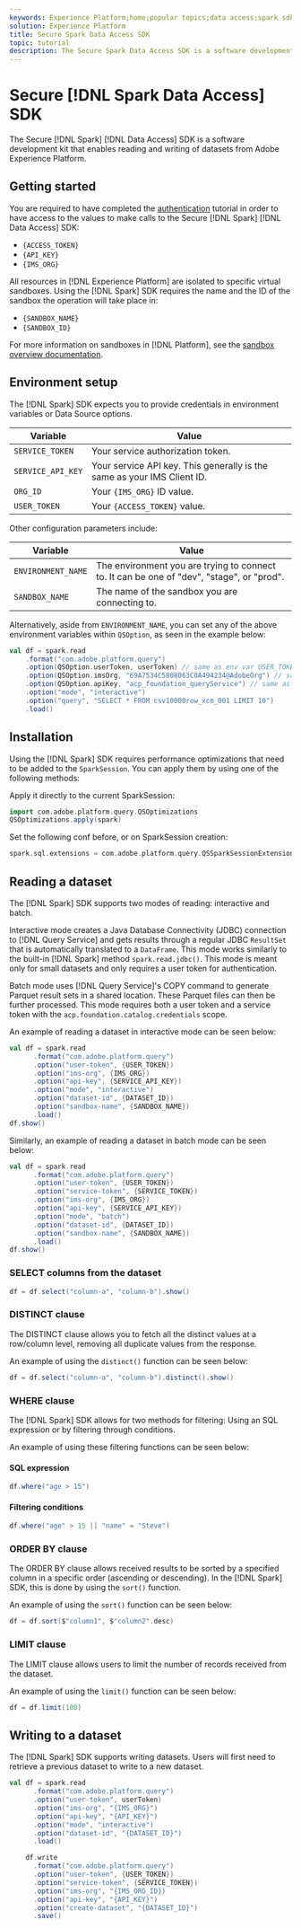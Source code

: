 ```yaml
---
keywords: Experience Platform;home;popular topics;data access;spark sdk;data access api
solution: Experience Platform
title: Secure Spark Data Access SDK
topic: tutorial
description: The Secure Spark Data Access SDK is a software development kit that enables reading and writing of datasets from Adobe Experience Platform.
---
```


# Secure [!DNL Spark Data Access] SDK

The Secure [!DNL Spark] [!DNL Data Access] SDK is a software development kit that enables reading and writing of datasets from Adobe Experience Platform.

## Getting started

You are required to have completed the [authentication](../../tutorials/authentication.md) tutorial in order to have access to the values to make calls to the Secure [!DNL Spark] [!DNL Data Access] SDK:

- `{ACCESS_TOKEN}`
- `{API_KEY}`
- `{IMS_ORG}`

All resources in [!DNL Experience Platform] are isolated to specific virtual sandboxes. Using the [!DNL Spark] SDK requires the name and the ID of the sandbox the operation will take place in:

- `{SANDBOX_NAME}`
- `{SANDBOX_ID}`

For more information on sandboxes in [!DNL Platform], see the [sandbox overview documentation](../../sandboxes/home.md). 

## Environment setup

The [!DNL Spark] SDK expects you to provide credentials in environment variables or Data Source options.

| Variable | Value |
| -------- | ----- | 
| `SERVICE_TOKEN` | Your service authorization token. |
| `SERVICE_API_KEY` | Your service API key. This generally is the same as your IMS Client ID. |
| `ORG_ID` | Your `{IMS_ORG}` ID value. |
| `USER_TOKEN` | Your `{ACCESS_TOKEN}` value. |

Other configuration parameters include:

| Variable | Value |
| -------- | ----- |
| `ENVIRONMENT_NAME` | The environment you are trying to connect to. It can be one of "dev", "stage", or "prod". |
| `SANDBOX_NAME` | The name of the sandbox you are connecting to. |

Alternatively, aside from `ENVIRONMENT_NAME`, you can set any of the above environment variables within `QSOption`, as seen in the example below:

```scala
val df = spark.read
    .format("com.adobe.platform.query")
    .option(QSOption.userToken, userToken) // same as env var USER_TOKEN
    .option(QSOption.imsOrg, "69A7534C5808063C0A494234@AdobeOrg") // same as env var ORG_ID
    .option(QSOption.apiKey, "acp_foundation_queryService") // same as env var SERVICE_API_KEY
    .option("mode", "interactive")
    .option("query", "SELECT * FROM csv10000row_xcm_001 LIMIT 10")
    .load()
```

## Installation

Using the [!DNL Spark] SDK requires performance optimizations that need to be added to the `SparkSession`. You can apply them by using one of the following methods:

Apply it directly to the current SparkSession:

```scala
import com.adobe.platform.query.QSOptimizations
QSOptimizations.apply(spark)
```

Set the following conf before, or on SparkSession creation:

```scala
spark.sql.extensions = com.adobe.platform.query.QSSparkSessionExtensions
```

## Reading a dataset

The [!DNL Spark] SDK supports two modes of reading: interactive and batch.

Interactive mode creates a Java Database Connectivity (JDBC) connection to [!DNL Query Service] and gets results through a regular JDBC `ResultSet` that is automatically translated to a `DataFrame`. This mode works similarly to the built-in [!DNL Spark] method `spark.read.jdbc()`. This mode is meant only for small datasets and only requires a user token for authentication.

Batch mode uses [!DNL Query Service]'s COPY command to generate Parquet result sets in a shared location. These Parquet files can then be further processed. This mode requires both a user token and a service token with the `acp.foundation.catalog.credentials` scope.

An example of reading a dataset in interactive mode can be seen below:

```scala
val df = spark.read
      .format("com.adobe.platform.query")
      .option("user-token", {USER_TOKEN})
      .option("ims-org", {IMS_ORG})
      .option("api-key", {SERVICE_API_KEY})
      .option("mode", "interactive")
      .option("dataset-id", {DATASET_ID})
      .option("sandbox-name", {SANDBOX_NAME})
      .load()
df.show()
```

Similarly, an example of reading a dataset in batch mode can be seen below:

```scala
val df = spark.read
      .format("com.adobe.platform.query")
      .option("user-token", {USER_TOKEN})
      .option("service-token", {SERVICE_TOKEN})
      .option("ims-org", {IMS_ORG})
      .option("api-key", {SERVICE_API_KEY})
      .option("mode", "batch")
      .option("dataset-id", {DATASET_ID})
      .option("sandbox-name", {SANDBOX_NAME})
      .load()
df.show()
```

### SELECT columns from the dataset

```scala
df = df.select("column-a", "column-b").show()
```

### DISTINCT clause

The DISTINCT clause allows you to fetch all the distinct values at a row/column level, removing all duplicate values from the response.

An example of using the `distinct()` function can be seen below:

```scala
df = df.select("column-a", "column-b").distinct().show()
```

### WHERE clause

The [!DNL Spark] SDK allows for two methods for filtering: Using an SQL expression or by filtering through conditions.

An example of using these filtering functions can be seen below:

#### SQL expression

```scala
df.where("age > 15")
```

#### Filtering conditions

```scala
df.where("age" > 15 || "name" = "Steve")
```

### ORDER BY clause

The ORDER BY clause allows received results to be sorted by a specified column in a specific order (ascending or descending). In the [!DNL Spark] SDK, this is done by using the `sort()` function.

An example of using the `sort()` function can be seen below:

```scala
df = df.sort($"column1", $"column2".desc)
```

### LIMIT clause

The LIMIT clause allows users to limit the number of records received from the dataset.

An example of using the `limit()` function can be seen below:

```scala
df = df.limit(100)
```

## Writing to a dataset

The [!DNL Spark] SDK supports writing datasets. Users will first need to retrieve a previous dataset to write to a new dataset.

```scala
val df = spark.read
      .format("com.adobe.platform.query")
      .option("user-token", userToken)
      .option("ims-org", "{IMS_ORG}")
      .option("api-key", "{API_KEY}")
      .option("mode", "interactive")
      .option("dataset-id", "{DATASET_ID}")
      .load()

    df.write
      .format("com.adobe.platform.query")
      .option("user-token", {USER_TOKEN})
      .option("service-token", {SERVICE_TOKEN})
      .option("ims-org", "{IMS_ORG_ID})
      .option("api-key", "{API_KEY}")
      .option("create-dataset", "{DATASET_ID}")
      .save()
```